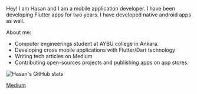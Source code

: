 
Hey! I am Hasan and I am a mobile application developer. I have been developing Flutter apps for two years. I have developed native android apps as well.

About me:

 - Computer engineerings student at AYBU college in Ankara.
 - Developing cross mobile applications with Flutter/Dart technology
 - Writing tech articles on Medium
 - Contributing open-sources projects and publishing apps on app stores.

 ![Hasan's GitHub stats](https://github-readme-stats.vercel.app/api?username=hasaneke&show_icons=true)

<a href="https://medium.com/@hasaneke">Medium</a>

